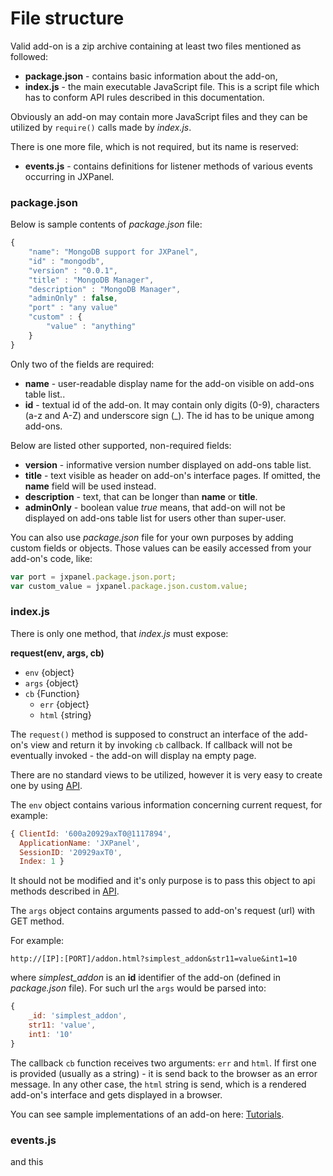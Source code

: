 # File structure

Valid add-on is a zip archive containing at least two files mentioned as followed:

* **package.json** - contains basic information about the add-on,
* **index.js** - the main executable JavaScript file. This is a script file which has to conform API rules described in this documentation.

Obviously an add-on may contain more JavaScript files and they can be utilized by `require()` calls made by *index.js*.

There is one more file, which is not required, but its name is reserved:

* **events.js** - contains definitions for listener methods of various events occurring in JXPanel.

### package.json

Below is sample contents of *package.json* file:

```js
{
    "name": "MongoDB support for JXPanel",
    "id" : "mongodb",
    "version" : "0.0.1",
    "title" : "MongoDB Manager",
    "description" : "MongoDB Manager",
    "adminOnly" : false,
    "port" : "any value"
    "custom" : {
        "value" : "anything"
    }
}
```

Only two of the fields are required:

* **name** - user-readable display name for the add-on visible on add-ons table list..
* **id** - textual id of the add-on. It may contain only digits (0-9), characters (a-z and A-Z) and underscore sign (_).
The id has to be unique among add-ons.

Below are listed other supported, non-required fields:

* **version** - informative version number displayed on add-ons table list.
* **title** - text visible as header on add-on's interface pages. If omitted, the **name** field will be used instead.
* **description** - text, that can be longer than **name** or **title**.
* **adminOnly** - boolean value *true* means, that add-on will not be displayed on add-ons table list for users other than super-user.

You can also use *package.json* file for your own purposes by adding custom fields or objects.
Those values can be easily accessed from your add-on's code, like:

```js
var port = jxpanel.package.json.port;
var custom_value = jxpanel.package.json.custom.value;
```

### index.js

There is only one method, that *index.js* must expose:

**request(env, args, cb)**

* `env` {object}
* `args` {object}
* `cb` {Function}
    * `err` {object}
    * `html` {string}

The `request()` method is supposed to construct an interface of the add-on's view and return it by invoking `cb` callback.
If callback will not be eventually invoked - the add-on will display na empty page.

There are no standard views to be utilized, however it is very easy to create one by using [API](addons_api_factory.markdown).

The `env` object contains various information concerning current request, for example:

```js
{ ClientId: '600a20929axT0@1117894',
  ApplicationName: 'JXPanel',
  SessionID: '20929axT0',
  Index: 1 }
```

It should not be modified and it's only purpose is to pass this object to api methods described in [API](addons_api_factory.markdown).

The `args` object contains arguments passed to add-on's request (url) with GET method.

For example:

```
http://[IP]:[PORT]/addon.html?simplest_addon&str11=value&int1=10
```

where *simplest_addon* is an **id** identifier of the add-on (defined in *package.json* file).
For such url the `args` would be parsed into:

```js
{
    _id: 'simplest_addon',
    str11: 'value',
    int1: '10'
}
```

The callback `cb` function receives two arguments: `err` and `html`.
If first one is provided (usually as a string) - it is send back to the browser as an error message.
In any other case, the `html` string is send, which is a rendered add-on's interface and gets displayed in a browser.

You can see sample implementations of an add-on here: [Tutorials](addons_api_tutorials.markdown).

### events.js

and this

